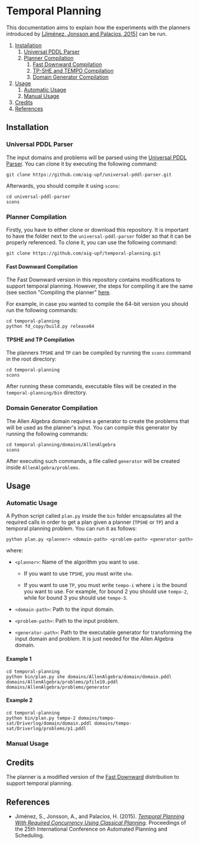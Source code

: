 # Temporal Planning

This documentation aims to explain how the experiments with the planners introduced by [[Jiménez, Jonsson and Palacios, 2015]](#ref-tmp-planning-icaps15) can be run.

1. [Installation](#installation)
	1. [Universal PDDL Parser](#universal-pddl-parser)
	1. [Planner Compilation](#planner-compilation)
		1. [Fast Downward Compilation](#fd-compilation)
		1. [TP-SHE and TEMPO Compilation](#tpshe-tempo-compilation)
		1. [Domain Generator Compilation](#domain-generator-compilation)
1. [Usage](#usage)
	1. [Automatic Usage](#automatic-usage)
	1. [Manual Usage](#manual-usage)
1. [Credits](#credits)
1. [References](#references)

## <a name="installation"></a>Installation

### <a name="universal-pddl-parser"></a>Universal PDDL Parser

The input domains and problems will be parsed using the [Universal PDDL Parser](https://github.com/aig-upf/universal-pddl-parser). You can clone it by executing the following command:

```
git clone https://github.com/aig-upf/universal-pddl-parser.git
```

Afterwards, you should compile it using `scons`:

```
cd universal-pddl-parser
scons
```

### <a name="planner-compilation"></a>Planner Compilation

Firstly, you have to either clone or download this repository. It is important to have the folder next to the `universal-pddl-parser` folder so that it can be properly referenced. To clone it, you can use the following command:

```
git clone https://github.com/aig-upf/temporal-planning.git
```

#### <a name="fd-compilation"></a>Fast Downward Compilation

The Fast Downward version in this repository contains modifications to support temporal planning. However, the steps for compiling it are the same (see section "Compiling the planner" [here](http://www.fast-downward.org/ObtainingAndRunningFastDownward).

For example, in case you wanted to compile the 64-bit version you should run the following commands:

```
cd temporal-planning
python fd_copy/build.py release64
```

#### <a name="tpshe-tempo-compilation"></a>TPSHE and TP Compilation

The planners `TPSHE` and `TP` can be compiled by running the `scons` command in the root directory:

```
cd temporal-planning
scons
```

After running these commands, executable files will be created in the `temporal-planning/bin` directory.

### <a name="domain-generator-compilation"></a>Domain Generator Compilation

The Allen Algebra domain requires a generator to create the problems that will be used as the planner's input. You can compile this generator by running the following commands:

```
cd temporal-planning/domains/AllenAlgebra
scons
```

After executing such commands, a file called `generator` will be created inside `AllenAlgebra/problems`.

## <a name="usage"></a>Usage

### <a name="automatic-usage"></a>Automatic Usage

A Python script called `plan.py` inside the `bin` folder encapsulates all the required calls in order to get a plan given a planner (`TPSHE` or `TP`) and a temporal planning problem. You can run it as follows:

```
python plan.py <planner> <domain-path> <problem-path> <generator-path>
```

where:

* `<planner>`: Name of the algorithm you want to use.

	* If you want to use `TPSHE`, you must write `she`.

	* If you want to use `TP`, you must write `tempo-i` where `i` is the bound you want to use. For example, for bound 2 you should use `tempo-2`, while for bound 3 you should use `tempo-3`.

* `<domain-path>`: Path to the input domain.

* `<problem-path>`: Path to the input problem.

* `<generator-path>`: Path to the executable generator for transforming the input domain and problem. It is just needed for the Allen Algebra domain.

#### Example 1

```
cd temporal-planning
python bin/plan.py she domains/AllenAlgebra/domain/domain.pddl domains/AllenAlgebra/problems/pfile10.pddl domains/AllenAlgebra/problems/generator
```

#### Example 2

```
cd temporal-planning
python bin/plan.py tempo-2 domains/tempo-sat/Driverlog/domain/domain.pddl domains/tempo-sat/Driverlog/problems/p1.pddl
```

### <a name="manual-usage"></a>Manual Usage

## <a name="credits"></a>Credits

The planner is a modified version of the [Fast Downward](http://www.fast-downward.org) distribution to support temporal planning.

## <a name="references"></a>References

* <a name="ref-tmp-planning-icaps15">Jiménez, S., Jonsson, A., and Palacios, H. (2015).</a> [_Temporal Planning With Required Concurrency Using Classical Planning_](http://www.dtic.upf.edu/~jonsson/icaps15.pdf). Proceedings of the 25th International Conference on Automated Planning and Scheduling.